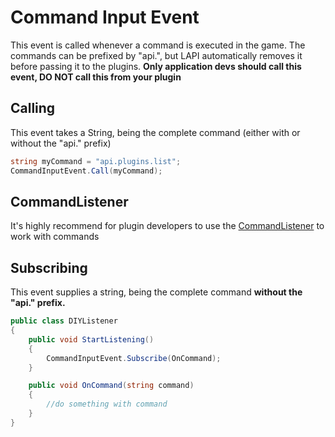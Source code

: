 # Command Input Event
This event is called whenever a command is executed in the game.
The commands can be prefixed by "api.", but LAPI automatically removes it before passing it to the plugins.
**Only application devs should call this event, DO NOT call this from your plugin**

## Calling
This event takes a String, being the complete command (either with or without the "api." prefix)

```csharp
string myCommand = "api.plugins.list";
CommandInputEvent.Call(myCommand);
```

## CommandListener
It's highly recommend for plugin developers to use the [CommandListener](LyokoAPI/Commands/CommandListener.md) to work with commands

## Subscribing
This event supplies a string, being the complete command **without the "api." prefix.**

```csharp
public class DIYListener
{
    public void StartListening()
    {
        CommandInputEvent.Subscribe(OnCommand);
    }

    public void OnCommand(string command)
    {
        //do something with command
    }
}
```


